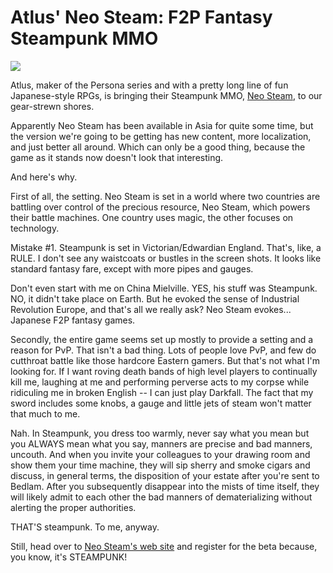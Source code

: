 # Atlus' Neo Steam: F2P Fantasy Steampunk MMO

![](http://westkarana.com/images/neosteam.jpg)

Atlus, maker of the Persona series and with a pretty long line of fun Japanese-style RPGs, is bringing their Steampunk MMO, [Neo Steam](http://neosteam.atlusonline.com/), to our gear-strewn shores.

Apparently Neo Steam has been available in Asia for quite some time, but the version we're going to be getting has new content, more localization, and just better all around. Which can only be a good thing, because the game as it stands now doesn't look that interesting.

And here's why.

First of all, the setting. Neo Steam is set in a world where two countries are battling over control of the precious resource, Neo Steam, which powers their battle machines. One country uses magic, the other focuses on technology.

Mistake #1. Steampunk is set in Victorian/Edwardian England. That's, like, a RULE. I don't see any waistcoats or bustles in the screen shots. It looks like standard fantasy fare, except with more pipes and gauges.

Don't even start with me on China Mielville. YES, his stuff was Steampunk. NO, it didn't take place on Earth. But he evoked the sense of Industrial Revolution Europe, and that's all we really ask? Neo Steam evokes... Japanese F2P fantasy games.

Secondly, the entire game seems set up mostly to provide a setting and a reason for PvP. That isn't a bad thing. Lots of people love PvP, and few do cutthroat battle like those hardcore Eastern gamers. But that's not what I'm looking for. If I want roving death bands of high level players to continually kill me, laughing at me and performing perverse acts to my corpse while ridiculing me in broken English -- I can just play Darkfall. The fact that my sword includes some knobs, a gauge and little jets of steam won't matter that much to me.

Nah. In Steampunk, you dress too warmly, never say what you mean but you ALWAYS mean what you say, manners are precise and bad manners, uncouth. And when you invite your colleagues to your drawing room and show them your time machine, they will sip sherry and smoke cigars and discuss, in general terms, the disposition of your estate after you're sent to Bedlam. After you subsequently disappear into the mists of time itself, they will likely admit to each other the bad manners of dematerializing without alerting the proper authorities.

THAT'S steampunk. To me, anyway.

Still, head over to [Neo Steam's web site](http://neosteam.atlusonline.com/) and register for the beta because, you know, it's STEAMPUNK!

